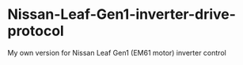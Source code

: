 # Nissan-Leaf-Gen1-inverter-drive-protocol
My own version for Nissan Leaf Gen1 (EM61 motor) inverter control
